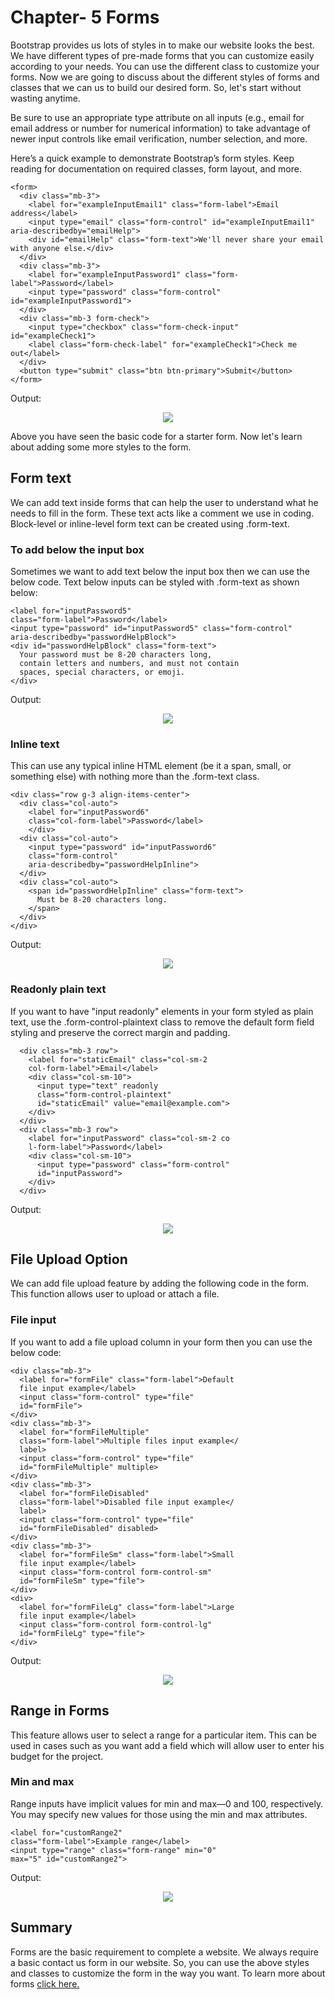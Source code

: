 # Chapter- 5 Forms

Bootstrap provides us lots of styles in to make our website looks the best. We have different types of pre-made forms that you can customize easily according to your needs. You can use the different class to customize your forms. Now we are going to discuss about the different styles of forms and classes that we can us to build our desired form. So, let's start without wasting anytime.

Be sure to use an appropriate type attribute on all inputs (e.g., email for email address or number for numerical information) to take advantage of newer input controls like email verification, number selection, and more.

Here’s a quick example to demonstrate Bootstrap’s form styles. Keep reading for documentation on required classes, form layout, and more.

~~~
<form>
  <div class="mb-3">
    <label for="exampleInputEmail1" class="form-label">Email address</label>
    <input type="email" class="form-control" id="exampleInputEmail1" aria-describedby="emailHelp">
    <div id="emailHelp" class="form-text">We'll never share your email with anyone else.</div>
  </div>
  <div class="mb-3">
    <label for="exampleInputPassword1" class="form-label">Password</label>
    <input type="password" class="form-control" id="exampleInputPassword1">
  </div>
  <div class="mb-3 form-check">
    <input type="checkbox" class="form-check-input" id="exampleCheck1">
    <label class="form-check-label" for="exampleCheck1">Check me out</label>
  </div>
  <button type="submit" class="btn btn-primary">Submit</button>
</form>
~~~
Output:

<p align="center"><img src="https://user-images.githubusercontent.com/54719422/126159525-026f11e1-81ad-4d13-b66d-e66f5d1ca86a.png"></p>

Above you have seen the basic code for a starter form. Now let's learn about adding some more styles to the form.

## Form text
We can add text inside forms that can help the user to understand what he needs to fill in the form. These text acts like a comment we use in coding. Block-level or inline-level form text can be created using .form-text.

### To add below the input box
Sometimes we want to add text below the input box then we can use the below code. Text below inputs can be styled with .form-text as shown below:
~~~
<label for="inputPassword5"
class="form-label">Password</label>
<input type="password" id="inputPassword5" class="form-control" 
aria-describedby="passwordHelpBlock">
<div id="passwordHelpBlock" class="form-text">
  Your password must be 8-20 characters long,
  contain letters and numbers, and must not contain 
  spaces, special characters, or emoji.
</div>
~~~
Output:
<p align="center"><img src="https://user-images.githubusercontent.com/54719422/126156356-9ada5e2e-536b-4f21-9412-77415ffa8153.png"></p>

### Inline text
This can use any typical inline HTML element (be it a span, small, or something else) with nothing more than the .form-text class.

~~~
<div class="row g-3 align-items-center">
  <div class="col-auto">
    <label for="inputPassword6" 
    class="col-form-label">Password</label>
    </div>
  <div class="col-auto">
    <input type="password" id="inputPassword6" 
    class="form-control" 
    aria-describedby="passwordHelpInline">
  </div>
  <div class="col-auto">
    <span id="passwordHelpInline" class="form-text">
      Must be 8-20 characters long.
    </span>
  </div>
</div>
~~~
Output:
<p align="center"><img src="https://user-images.githubusercontent.com/54719422/126159268-2b85750e-c0b5-43b4-88fb-23e83808dca8.png"></p>

### Readonly plain text
If you want to have "input readonly" elements in your form styled as plain text, use the .form-control-plaintext class to remove the default form field styling and preserve the correct margin and padding.
~~~
  <div class="mb-3 row">
    <label for="staticEmail" class="col-sm-2 
    col-form-label">Email</label>
    <div class="col-sm-10">
      <input type="text" readonly 
      class="form-control-plaintext" 
      id="staticEmail" value="email@example.com">
    </div>
  </div>
  <div class="mb-3 row">
    <label for="inputPassword" class="col-sm-2 co
    l-form-label">Password</label>
    <div class="col-sm-10">
      <input type="password" class="form-control" 
      id="inputPassword">
    </div>
  </div>
~~~
Output:

<p align="center"><img src="https://user-images.githubusercontent.com/54719422/126156359-ef0c5cf6-355c-4f0b-98dc-0a3181b6bd38.png"></p>

## File Upload Option
We can add file upload feature by adding the following code in the form. This function allows user to upload or attach a file. 

### File input
If you want to add a file upload column in your form then you can use the below code:

~~~
<div class="mb-3">
  <label for="formFile" class="form-label">Default 
  file input example</label>
  <input class="form-control" type="file" 
  id="formFile">
</div>
<div class="mb-3">
  <label for="formFileMultiple" 
  class="form-label">Multiple files input example</
  label>
  <input class="form-control" type="file" 
  id="formFileMultiple" multiple>
</div>
<div class="mb-3">
  <label for="formFileDisabled" 
  class="form-label">Disabled file input example</
  label>
  <input class="form-control" type="file" 
  id="formFileDisabled" disabled>
</div>
<div class="mb-3">
  <label for="formFileSm" class="form-label">Small 
  file input example</label>
  <input class="form-control form-control-sm" 
  id="formFileSm" type="file">
</div>
<div>
  <label for="formFileLg" class="form-label">Large 
  file input example</label>
  <input class="form-control form-control-lg" 
  id="formFileLg" type="file">
</div>
~~~
Output:

<p align="center"><img src="https://user-images.githubusercontent.com/54719422/126156364-caaf5c5c-c5b7-432b-9352-eda410e634b6.png"></p>

## Range in Forms
This feature allows user to select a range for a particular item. This can be used in cases such as you want add a field which will allow user to enter his budget for the project.

### Min and max
Range inputs have implicit values for min and max—0 and 100, respectively. You may specify new values for those using the min and max attributes.

~~~~
<label for="customRange2" 
class="form-label">Example range</label>
<input type="range" class="form-range" min="0" 
max="5" id="customRange2">
~~~~
Output:

<p align="center"><img src="https://user-images.githubusercontent.com/54719422/126156366-95767a74-c87f-4f49-adc4-7ef5f59fb138.png"></p>

## Summary
Forms are the basic requirement to complete a website. We always require a basic contact us form in our website. So, you can use the above styles and classes to customize the form in the way you want. To learn more about forms <a href="https://getbootstrap.com/docs/5.0/forms/overview/">click here.</a>